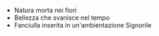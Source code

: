 - Natura morta nei fiori
- Bellezza che svanisce nel tempo
- Fanciulla inserita in un'ambientazione Signorile